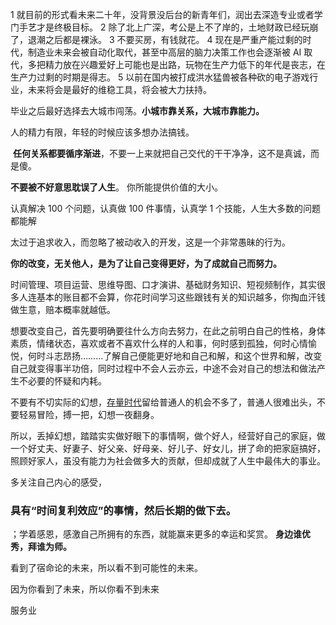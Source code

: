 

1 就目前的形式看未来二十年，没背景没后台的新青年们，润出去深造专业或者学门手艺才是终极目标。
2 除了北上广深，考公是上不了岸的，土地财政已经玩崩了，退潮之后都是裸泳。
3 不要买房，有钱就花。
4 现在是严重产能过剩的时代，制造业未来会被自动化取代，甚至中高层的脑力决策工作也会逐渐被 AI 取代，多把精力放在兴趣爱好上可能也是出路，玩物在生产力低下的年代是丧志，在生产力过剩的时期是得志。
5 以前在国内被打成洪水猛兽被各种砍的电子游戏行业，未来将会是最好的维稳工具，将会被大力扶持。




毕业之后最好选择去大城市闯荡。**小城市靠关系，大城市靠能力。**

人的精力有限，年轻的时候应该多想办法搞钱。



 **任何关系都要循序渐进**，不要一上来就把自己交代的干干净净，这不是真诚，而是傻。

**不要被不好意思耽误了人生**。
你所能提供价值的大小。


认真解决 100 个问题，认真做 100 件事情，认真学 1 个技能，人生大多数的问题都能解

太过于追求收入，而忽略了被动收入的开发，这是一个非常愚昧的行为。


**你的改变，无关他人，是为了让自己变得更好，为了成就自己而努力。**


时间管理、项目运营、思维导图、口才演讲、基础财务知识、短视频制作，其实很多人连基本的账目都不会算，你花时间学习这些跟钱有关的知识越多，你掏血汗钱做生意，赔本概率就越低。

想要改变自己，首先要明确要往什么方向去努力，在此之前明白自己的性格，身体素质，情绪状态，喜欢或者不喜欢什么样的人和事，何时感到孤独，何时心情愉悦，何时斗志昂扬………了解自己便能更好地和自己和解，和这个世界和解，改变自己就变得事半功倍，同时过程中不会人云亦云，中途不会对自己的想法和做法产生不必要的怀疑和内耗。

不要有不切实际的幻想，[存量时代](https://zhida.zhihu.com/search?content_id=603691581&content_type=Answer&match_order=1&q=%E5%AD%98%E9%87%8F%E6%97%B6%E4%BB%A3&zhida_source=entity)留给普通人的机会不多了，普通人很难出头，不要轻易冒险，搏一把，幻想一夜翻身。

所以，丢掉幻想，踏踏实实做好眼下的事情啊，做个好人，经营好自己的家庭，做一个好丈夫、好妻子、好父亲、好母亲、好儿子、好女儿，拼了命的把家庭搞好，照顾好家人，虽没有能力为社会做多大的贡献，但却成就了人生中最伟大的事业。

多关注自己内心的感受，

### 具有“时间复利效应”的事情，然后长期的做下去。

；学着感恩，感激自己所拥有的东西，就能赢来更多的幸运和奖赏。
**身边谁优秀，拜谁为师。**


看到了宿命论的未来，所以看不到可能性的未来。

因为你看到了未来，所以你看不到未来

服务业

